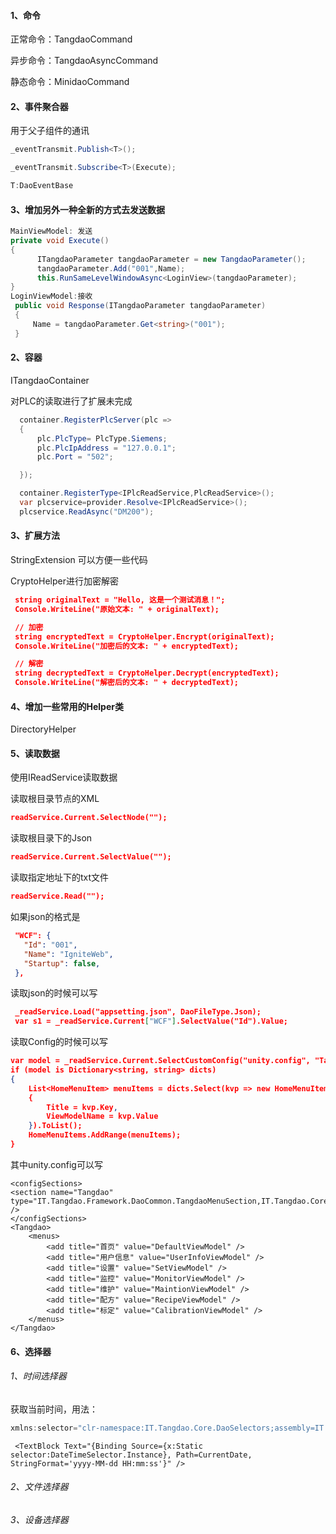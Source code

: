#### 1、命令

正常命令：TangdaoCommand   

异步命令：TangdaoAsyncCommand

静态命令：MinidaoCommand

#### 2、事件聚合器

用于父子组件的通讯

```C#
_eventTransmit.Publish<T>();

_eventTransmit.Subscribe<T>(Execute);

T:DaoEventBase
```

#### 3、增加另外一种全新的方式去发送数据

```C#
MainViewModel: 发送
private void Execute()
{
      ITangdaoParameter tangdaoParameter = new TangdaoParameter();
      tangdaoParameter.Add("001",Name);
      this.RunSameLevelWindowAsync<LoginView>(tangdaoParameter);
}
LoginViewModel:接收
 public void Response(ITangdaoParameter tangdaoParameter)
 {
     Name = tangdaoParameter.Get<string>("001");
 }
```



#### 2、容器

ITangdaoContainer

对PLC的读取进行了扩展未完成

```c#
  container.RegisterPlcServer(plc => 
  {
      plc.PlcType= PlcType.Siemens;
      plc.PlcIpAddress = "127.0.0.1";
      plc.Port = "502";

  });

  container.RegisterType<IPlcReadService,PlcReadService>();
  var plcservice=provider.Resolve<IPlcReadService>();
  plcservice.ReadAsync("DM200");
```



#### 3、扩展方法

StringExtension 可以方便一些代码

CryptoHelper进行加密解密

```json
 string originalText = "Hello, 这是一个测试消息！";
 Console.WriteLine("原始文本: " + originalText);

 // 加密
 string encryptedText = CryptoHelper.Encrypt(originalText);
 Console.WriteLine("加密后的文本: " + encryptedText);

 // 解密
 string decryptedText = CryptoHelper.Decrypt(encryptedText);
 Console.WriteLine("解密后的文本: " + decryptedText);
```



#### 4、增加一些常用的Helper类

DirectoryHelper

#### 5、读取数据

使用IReadService读取数据

读取根目录节点的XML

```json
readService.Current.SelectNode("");
```

读取根目录下的Json

```json
readService.Current.SelectValue("");
```

读取指定地址下的txt文件

```json
readService.Read("");
```

如果json的格式是

```json
 "WCF": {
   "Id": "001",
   "Name": "IgniteWeb",
   "Startup": false,
 },
```

读取json的时候可以写

```json
 _readService.Load("appsetting.json", DaoFileType.Json);
 var s1 = _readService.Current["WCF"].SelectValue("Id").Value;
```

读取Config的时候可以写

```json
var model = _readService.Current.SelectCustomConfig("unity.config", "Tangdao").Result;
if (model is Dictionary<string, string> dicts)
{
    List<HomeMenuItem> menuItems = dicts.Select(kvp => new HomeMenuItem
    {
        Title = kvp.Key,
        ViewModelName = kvp.Value
    }).ToList();
    HomeMenuItems.AddRange(menuItems);
}
```

其中unity.config可以写

```
<configSections>
<section name="Tangdao" type="IT.Tangdao.Framework.DaoCommon.TangdaoMenuSection,IT.Tangdao.Core" />
</configSections>
<Tangdao>
	<menus>
		<add title="首页" value="DefaultViewModel" />
		<add title="用户信息" value="UserInfoViewModel" />
		<add title="设置" value="SetViewModel" />
		<add title="监控" value="MonitorViewModel" />
		<add title="维护" value="MaintionViewModel" />
		<add title="配方" value="RecipeViewModel" />
		<add title="标定" value="CalibrationViewModel" />
	</menus>
</Tangdao>
```

#### 6、选择器

###### 1、时间选择器

获取当前时间，用法：

```js
xmlns:selector="clr-namespace:IT.Tangdao.Core.DaoSelectors;assembly=IT.Tangdao.Core"
```

```
 <TextBlock Text="{Binding Source={x:Static selector:DateTimeSelector.Instance}, Path=CurrentDate, StringFormat='yyyy-MM-dd HH:mm:ss'}" />
```

###### 2、文件选择器

###### 3、设备选择器
